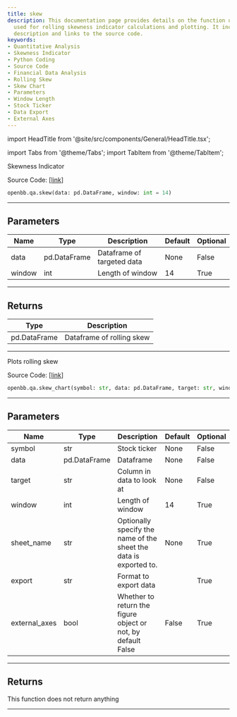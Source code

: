 ```yaml
---
title: skew
description: This documentation page provides details on the function openbb.qa.skew,
  used for rolling skewness indicator calculations and plotting. It includes parameters
  description and links to the source code.
keywords:
- Quantitative Analysis
- Skewness Indicator
- Python Coding
- Source Code
- Financial Data Analysis
- Rolling Skew
- Skew Chart
- Parameters
- Window Length
- Stock Ticker
- Data Export
- External Axes
---
```


import HeadTitle from '@site/src/components/General/HeadTitle.tsx';

<HeadTitle title="qa.skew - Reference | OpenBB SDK Docs" />

import Tabs from '@theme/Tabs';
import TabItem from '@theme/TabItem';

<Tabs>
<TabItem value="model" label="Model" default>

Skewness Indicator

Source Code: [[link](https://github.com/OpenBB-finance/OpenBBTerminal/tree/main/openbb_terminal/common/quantitative_analysis/rolling_model.py#L103)]

```python wordwrap
openbb.qa.skew(data: pd.DataFrame, window: int = 14)
```

---

## Parameters

| Name | Type | Description | Default | Optional |
| ---- | ---- | ----------- | ------- | -------- |
| data | pd.DataFrame | Dataframe of targeted data | None | False |
| window | int | Length of window | 14 | True |


---

## Returns

| Type | Description |
| ---- | ----------- |
| pd.DataFrame | Dataframe of rolling skew |
---



</TabItem>
<TabItem value="view" label="Chart">

Plots rolling skew

Source Code: [[link](https://github.com/OpenBB-finance/OpenBBTerminal/tree/main/openbb_terminal/common/quantitative_analysis/rolling_view.py#L313)]

```python wordwrap
openbb.qa.skew_chart(symbol: str, data: pd.DataFrame, target: str, window: int = 14, export: str = "", sheet_name: Optional[str] = None, external_axes: bool = False)
```

---

## Parameters

| Name | Type | Description | Default | Optional |
| ---- | ---- | ----------- | ------- | -------- |
| symbol | str | Stock ticker | None | False |
| data | pd.DataFrame | Dataframe | None | False |
| target | str | Column in data to look at | None | False |
| window | int | Length of window | 14 | True |
| sheet_name | str | Optionally specify the name of the sheet the data is exported to. | None | True |
| export | str | Format to export data |  | True |
| external_axes | bool | Whether to return the figure object or not, by default False | False | True |


---

## Returns

This function does not return anything

---



</TabItem>
</Tabs>